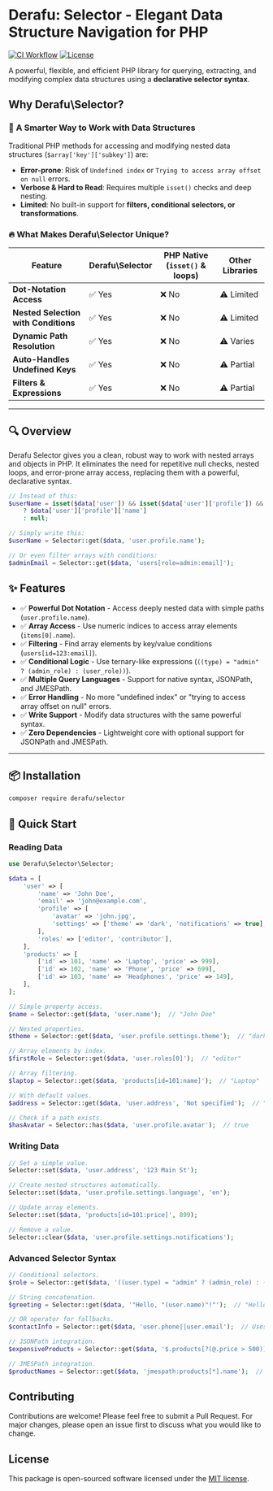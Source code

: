 # Derafu: Selector - Elegant Data Structure Navigation for PHP

[![CI Workflow](https://github.com/derafu/selector/actions/workflows/ci.yml/badge.svg?branch=main&event=push)](https://github.com/derafu/selector/actions/workflows/ci.yml?query=branch%3Amain)
[![License](https://img.shields.io/badge/license-MIT-blue.svg)](https://opensource.org/licenses/MIT)

A powerful, flexible, and efficient PHP library for querying, extracting, and modifying complex data structures using a **declarative selector syntax**.

## Why Derafu\Selector?

### 🚀 **A Smarter Way to Work with Data Structures**

Traditional PHP methods for accessing and modifying nested data structures (`$array['key']['subkey']`) are:

- **Error-prone**: Risk of `Undefined index` or `Trying to access array offset on null` errors.
- **Verbose & Hard to Read**: Requires multiple `isset()` checks and deep nesting.
- **Limited**: No built-in support for **filters, conditional selectors, or transformations**.

### 🔥 **What Makes Derafu\Selector Unique?**

| Feature                              | Derafu\Selector | PHP Native (`isset()` & loops)   | Other Libraries |
|--------------------------------------|-----------------|----------------------------------|-----------------|
| **Dot-Notation Access**              | ✅ Yes          | ❌ No                            | ⚠️ Limited       |
| **Nested Selection with Conditions** | ✅ Yes          | ❌ No                            | ⚠️ Limited       |
| **Dynamic Path Resolution**          | ✅ Yes          | ❌ No                            | ⚠️ Varies        |
| **Auto-Handles Undefined Keys**      | ✅ Yes          | ❌ No                            | ⚠️ Partial       |
| **Filters & Expressions**            | ✅ Yes          | ❌ No                            | ⚠️ Partial       |

---

## 🔍 Overview

Derafu Selector gives you a clean, robust way to work with nested arrays and objects in PHP. It eliminates the need for repetitive null checks, nested loops, and error-prone array access, replacing them with a powerful, declarative syntax.

```php
// Instead of this:
$userName = isset($data['user']) && isset($data['user']['profile']) && isset($data['user']['profile']['name'])
    ? $data['user']['profile']['name']
    : null;

// Simply write this:
$userName = Selector::get($data, 'user.profile.name');

// Or even filter arrays with conditions:
$adminEmail = Selector::get($data, 'users[role=admin:email]');
```

## ✨ Features

- ✅ **Powerful Dot Notation** - Access deeply nested data with simple paths (`user.profile.name`).
- ✅ **Array Access** - Use numeric indices to access array elements (`items[0].name`).
- ✅ **Filtering** - Find array elements by key/value conditions (`users[id=123:email]`).
- ✅ **Conditional Logic** - Use ternary-like expressions (`((type) = "admin" ? (admin_role) : (user_role))`).
- ✅ **Multiple Query Languages** - Support for native syntax, JSONPath, and JMESPath.
- ✅ **Error Handling** - No more "undefined index" or "trying to access array offset on null" errors.
- ✅ **Write Support** - Modify data structures with the same powerful syntax.
- ✅ **Zero Dependencies** - Lightweight core with optional support for JSONPath and JMESPath.

---

## 📦 Installation

```bash
composer require derafu/selector
```

## 🚀 Quick Start

### Reading Data

```php
use Derafu\Selector\Selector;

$data = [
    'user' => [
        'name' => 'John Doe',
        'email' => 'john@example.com',
        'profile' => [
            'avatar' => 'john.jpg',
            'settings' => ['theme' => 'dark', 'notifications' => true],
        ],
        'roles' => ['editor', 'contributor'],
    ],
    'products' => [
        ['id' => 101, 'name' => 'Laptop', 'price' => 999],
        ['id' => 102, 'name' => 'Phone', 'price' => 699],
        ['id' => 103, 'name' => 'Headphones', 'price' => 149],
    ],
];

// Simple property access.
$name = Selector::get($data, 'user.name');  // "John Doe"

// Nested properties.
$theme = Selector::get($data, 'user.profile.settings.theme');  // "dark"

// Array elements by index.
$firstRole = Selector::get($data, 'user.roles[0]');  // "editor"

// Array filtering.
$laptop = Selector::get($data, 'products[id=101:name]');  // "Laptop"

// With default values.
$address = Selector::get($data, 'user.address', 'Not specified');  // "Not specified"

// Check if a path exists.
$hasAvatar = Selector::has($data, 'user.profile.avatar');  // true
```

### Writing Data

```php
// Set a simple value.
Selector::set($data, 'user.address', '123 Main St');

// Create nested structures automatically.
Selector::set($data, 'user.profile.settings.language', 'en');

// Update array elements.
Selector::set($data, 'products[id=101:price]', 899);

// Remove a value.
Selector::clear($data, 'user.profile.settings.notifications');
```

### Advanced Selector Syntax

```php
// Conditional selectors.
$role = Selector::get($data, '((user.type) = "admin" ? (admin_role) : (user_role))');

// String concatenation.
$greeting = Selector::get($data, '"Hello, "(user.name)"!"');  // "Hello, John Doe!"

// OR operator for fallbacks.
$contactInfo = Selector::get($data, 'user.phone||user.email');  // Uses email if phone is null

// JSONPath integration.
$expensiveProducts = Selector::get($data, '$.products[?(@.price > 500)].name');  // ["Laptop", "Phone"]

// JMESPath integration.
$productNames = Selector::get($data, 'jmespath:products[*].name');  // ["Laptop", "Phone", "Headphones"]
```

## Contributing

Contributions are welcome! Please feel free to submit a Pull Request. For major changes, please open an issue first to discuss what you would like to change.

## License

This package is open-sourced software licensed under the [MIT license](https://opensource.org/licenses/MIT).
